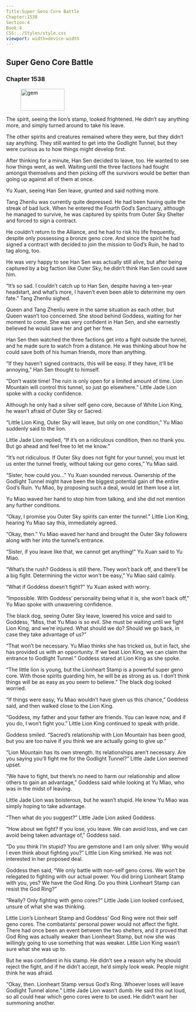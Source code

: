 ```yaml
---
Title:Super Geno Core Battle 
Chapter:1538 
Section:4 
Book:4 
CSS:../Styles/style.css 
viewport: width=device-width
---
```

  
## Super Geno Core Battle
### Chapter 1538
  
<figure>
	<img src="../Images/gem.gif" alt="gem" id="gem" width="120" height="60" />
</figure>
  

  
The spirit, seeing the lion’s stamp, looked frightened. He didn’t say anything more, and simply turned around to take his leave.

The other spirits and creatures remained where they were, but they didn’t say anything. They still wanted to get into the Godlight Tunnel, but they were curious as to how things might develop first.

After thinking for a minute, Han Sen decided to leave, too. He wanted to see how things went, as well. Waiting until the three factions had fought amongst themselves and then picking off the survivors would be better than going up against all of them at once.

Yu Xuan, seeing Han Sen leave, grunted and said nothing more.

Tang Zhenliu was currently quite depressed. He had been having quite the streak of bad luck. When he entered the Fourth God’s Sanctuary, although he managed to survive, he was captured by spirits from Outer Sky Shelter and forced to sign a contract.

He couldn’t return to the Alliance, and he had to risk his life frequently, despite only possessing a bronze geno core. And since the spirit he had signed a contract with decided to join the mission to God’s Ruin, he had to tag along, too.

He was very happy to see Han Sen was actually still alive, but after being captured by a big faction like Outer Sky, he didn’t think Han Sen could save him.

“It’s so sad. I couldn’t catch up to Han Sen, despite having a ten-year headstart, and what’s more, I haven’t even been able to determine my own fate.” Tang Zhenliu sighed.

Queen and Tang Zhenliu were in the same situation as each other, but Queen wasn’t too concerned. She stood behind Goddess, waiting for her moment to come. She was very confident in Han Sen, and she earnestly believed he would save her and get her free.

Han Sen then watched the three factions get into a fight outside the tunnel, and he made sure to watch from a distance. He was thinking about how he could save both of his human friends, more than anything.

“If they haven’t signed contracts, this will be easy. If they have, it’ll be annoying,” Han Sen thought to himself.

“Don’t waste time! The ruin is only open for a limited amount of time. Lion Mountain will control this tunnel, so just go elsewhere.” Little Jade Lion spoke with a cocky confidence.

Although he only had a silver self geno core, because of White Lion King, he wasn’t afraid of Outer Sky or Sacred.

“Little Lion King, Outer Sky will leave, but only on one condition,” Yu Miao suddenly said to the lion.

Little Jade Lion replied, “If it’s on a ridiculous condition, then no thank you. But go ahead and feel free to let me know.”

“It’s not ridiculous. If Outer Sky does not fight for your tunnel, you must let us enter the tunnel freely, without taking our geno cores,” Yu Miao said.

“Sister, how could you…” Yu Xuan sounded nervous. Ownership of the Godlight Tunnel might have been the biggest potential gain of the entire God’s Ruin. Yu Miao, by proposing such a deal, would let them lose a lot.

Yu Miao waved her hand to stop him from talking, and she did not mention any further conditions.

“Okay, I promise you Outer Sky spirits can enter the tunnel.” Little Lion King, hearing Yu Miao say this, immediately agreed.

“Okay, then.” Yu Miao waved her hand and brought the Outer Sky followers along with her into the tunnel’s entrance.

“Sister, if you leave like that, we cannot get anything!” Yu Xuan said to Yu Miao.

“What’s the rush? Goddess is still there. They won’t back off, and there’ll be a big fight. Determining the victor won’t be easy,” Yu Miao said calmly.

“What if Goddess doesn’t fight?” Yu Xuan asked with worry.

“Impossible. With Goddess’ personality being what it is, she won’t back off,” Yu Miao spoke with unwavering confidence.

The black dog, seeing Outer Sky leave, lowered his voice and said to Goddess, “Miss, that Yu Miao is so evil. She must be waiting until we fight Lion King, and we’re injured. What should we do? Should we go back, in case they take advantage of us?”

“That won’t be necessary. Yu Miao thinks she has tricked us, but in fact, she has provided us with an opportunity. If we beat Lion King, we can claim the entrance to Godlight Tunnel.” Goddess stared at Lion King as she spoke.

“The little lion is young, but the Lionheart Stamp is a powerful super geno core. With those spirits guarding him, he will be as strong as us. I don’t think things will be as easy as you seem to believe.” The black dog looked worried.

“If things were easy, Yu Miao wouldn’t have given us this chance,” Goddess said, and then walked close to the Lion King.

“Goddess, my father and your father are friends. You can leave now, and if you do, I won’t fight you.” Little Lion King continued to speak with pride.

Goddess smiled. “Sacred’s relationship with Lion Mountain has been good, but you are too naive if you think we are actually going to give up.”

“Lion Mountain has its own strength. Its relationships aren’t necessary. Are you saying you’ll fight me for the Godlight Tunnel?” Little Jade Lion seemed upset.

“We have to fight, but there’s no need to harm our relationship and allow others to gain an advantage,” Goddess said while looking at Yu Miao, who was in the midst of leaving.

Little Jade Lion was boisterous, but he wasn’t stupid. He knew Yu Miao was simply hoping to take advantage.

“Then what do you suggest?” Little Jade Lion asked Goddess.

“How about we fight? If you lose, you leave. We can avoid loss, and we can avoid being taken advantage of,” Goddess said.

“Do you think I’m stupid? You are gemstone and I am only silver. Why would I even think about fighting you?” Little Lion King smirked. He was not interested in her proposed deal.

Goddess then said, “We only battle with non-self geno cores. We won’t be relegated to fighting with our actual power. You did bring Lionheart Stamp with you, yes? We have the God Ring. Do you think Lionheart Stamp can resist the God Ring?”

“Really? Only fighting with geno cores?” Little Jade Lion looked confused, unsure of what she was thinking.

Little Lion’s Lionheart Stamp and Goddess’ God Ring were not their self geno cores. The combatants’ personal power would not affect the fight. There had once been an event between the two shelters, and it proved that God Ring was actually weaker than Lionheart Stamp, but now she was willingly going to use something that was weaker. Little Lion King wasn’t sure what she was up to.

But he was confident in his stamp. He didn’t see a reason why he should reject the fight, and if he didn’t accept, he’d simply look weak. People might think he was afraid.

“Okay, then. Lionheart Stamp versus God’s Ring. Whoever loses will leave Godlight Tunnel alone.” Little Jade Lion wasn’t dumb. He said this out loud, so all could hear which geno cores were to be used. He didn’t want her summoning another.